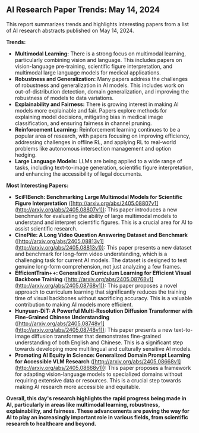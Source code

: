 ## AI Research Paper Trends: May 14, 2024

This report summarizes trends and highlights interesting papers from a list of AI research abstracts published on May 14, 2024.

**Trends:**

* **Multimodal Learning:** There is a strong focus on multimodal learning, particularly combining vision and language. This includes papers on vision-language pre-training, scientific figure interpretation, and multimodal large language models for medical applications.
* **Robustness and Generalization:** Many papers address the challenges of robustness and generalization in AI models. This includes work on out-of-distribution detection, domain generalization, and improving the robustness of models to data variations.
* **Explainability and Fairness:**  There is growing interest in making AI models more explainable and fair. Papers explore methods for explaining model decisions, mitigating bias in medical image classification, and ensuring fairness in channel pruning.
* **Reinforcement Learning:**  Reinforcement learning continues to be a popular area of research, with papers focusing on improving efficiency, addressing challenges in offline RL, and applying RL to real-world problems like autonomous intersection management and option hedging.
* **Large Language Models:**  LLMs are being applied to a wide range of tasks, including text-to-image generation, scientific figure interpretation, and enhancing the accessibility of legal documents.

**Most Interesting Papers:**

* **SciFIBench: Benchmarking Large Multimodal Models for Scientific Figure Interpretation** ([http://arxiv.org/abs/2405.08807v1](http://arxiv.org/abs/2405.08807v1)): This paper introduces a new benchmark for evaluating the ability of large multimodal models to understand and interpret scientific figures. This is a crucial area for AI to assist scientific research.
* **CinePile: A Long Video Question Answering Dataset and Benchmark** ([http://arxiv.org/abs/2405.08813v1](http://arxiv.org/abs/2405.08813v1)): This paper presents a new dataset and benchmark for long-form video understanding, which is a challenging task for current AI models. The dataset is designed to test genuine long-form comprehension, not just analyzing a few frames.
* **EfficientTrain++: Generalized Curriculum Learning for Efficient Visual Backbone Training** ([http://arxiv.org/abs/2405.08768v1](http://arxiv.org/abs/2405.08768v1)): This paper proposes a novel approach to curriculum learning that significantly reduces the training time of visual backbones without sacrificing accuracy. This is a valuable contribution to making AI models more efficient.
* **Hunyuan-DiT: A Powerful Multi-Resolution Diffusion Transformer with Fine-Grained Chinese Understanding** ([http://arxiv.org/abs/2405.08748v1](http://arxiv.org/abs/2405.08748v1)): This paper presents a new text-to-image diffusion transformer that demonstrates fine-grained understanding of both English and Chinese. This is a significant step towards developing more multilingual and culturally sensitive AI models.
* **Promoting AI Equity in Science: Generalized Domain Prompt Learning for Accessible VLM Research** ([http://arxiv.org/abs/2405.08668v1](http://arxiv.org/abs/2405.08668v1)): This paper proposes a framework for adapting vision-language models to specialized domains without requiring extensive data or resources. This is a crucial step towards making AI research more accessible and equitable.

**Overall, this day's research highlights the rapid progress being made in AI, particularly in areas like multimodal learning, robustness, explainability, and fairness. These advancements are paving the way for AI to play an increasingly important role in various fields, from scientific research to healthcare and beyond.** 
